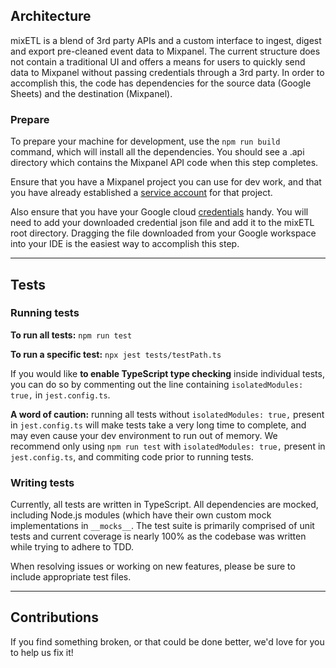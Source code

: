 ## Architecture

mixETL is a blend of 3rd party APIs and a custom interface to ingest, digest and export pre-cleaned event data to Mixpanel. The current structure does not contain a traditional UI and offers a means for users to quickly send data to Mixpanel without passing credentials through a 3rd party. In order to accomplish this, the code has dependencies for the source data (Google Sheets) and the destination (Mixpanel).

### Prepare
To prepare your machine for development, use the `npm run build` command, which will install all the dependencies. You should see a .api directory which contains the Mixpanel API code when this step completes.

Ensure that you have a Mixpanel project you can use for dev work, and that you have already established a [service account](https://developer.mixpanel.com/reference/service-accounts) for that project.

Also ensure that you have your Google cloud [credentials](https://developers.google.com/workspace/guides/create-credentials#oauth-client-id) handy. You will need to add your downloaded credential json file and add it to the mixETL root directory. Dragging the file downloaded from your Google workspace into your IDE is the easiest way to accomplish this step.
- - -
## Tests
### Running tests
**To run all tests:** `npm run test` 

**To run a specific test:** `npx jest tests/testPath.ts`  

If you would like **to enable TypeScript type checking** inside individual tests, you can do so by commenting out the line containing ```isolatedModules: true,``` in `jest.config.ts`. 

**A word of caution:** running all tests without ```isolatedModules: true,``` present in `jest.config.ts` will make tests take a very long time to complete, and may even cause your dev environment to run out of memory. We recommend only using `npm run test` with ```isolatedModules: true,``` present in `jest.config.ts`, and commiting code prior to running tests.

### Writing tests
Currently, all tests are written in TypeScript. All dependencies are mocked, including Node.js modules (which have their own custom mock implementations in `__mocks__`. The test suite is primarily comprised of unit tests and current coverage is nearly 100% as the codebase was written while trying to adhere to TDD.

When resolving issues or working on new features, please be sure to include appropriate test files.
- - -
## Contributions
If you find something broken, or that could be done better, we'd love for you to help us fix it!
